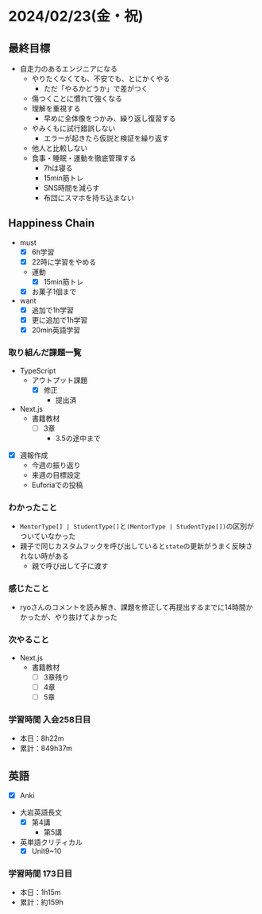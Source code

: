 # 2024/02/23(金・祝)

## 最終目標

- 自走力のあるエンジニアになる
  - やりたくなくても、不安でも、とにかくやる
    - ただ「やるかどうか」で差がつく
  - 傷つくことに慣れて強くなる
  - 理解を重視する
    - 早めに全体像をつかみ、繰り返し復習する
  - やみくもに試行錯誤しない
    - エラーが起きたら仮説と検証を繰り返す
  - 他人と比較しない
  - 食事・睡眠・運動を徹底管理する
    - 7hは寝る
    - 15min筋トレ
    - SNS時間を減らす
    - 布団にスマホを持ち込まない

## Happiness Chain

- must
  - [x] 6h学習
  - [x] 22時に学習をやめる
  - 運動
    - [x] 15min筋トレ
  - [x] お菓子1個まで
- want
  - [x] 追加で1h学習
  - [x] 更に追加で1h学習
  - [x] 20min英語学習

### 取り組んだ課題一覧

- TypeScript
  - アウトプット課題
    - [x] 修正
      - 提出済

- Next.js
  - 書籍教材
    - [ ] 3章
      - 3.5の途中まで

- [x] 週報作成
  - 今週の振り返り
  - 来週の目標設定
  - Euforiaでの投稿

### わかったこと

- `MentorType[] | StudentType[]`と`(MentorType | StudentType[])`の区別がついていなかった
- 親子で同じカスタムフックを呼び出していると`state`の更新がうまく反映されない時がある
  - 親で呼び出して子に渡す

### 感じたこと

- ryoさんのコメントを読み解き、課題を修正して再提出するまでに14時間かかったが、やり抜けてよかった

### 次やること

- Next.js
  - 書籍教材
    - [ ] 3章残り
    - [ ] 4章
    - [ ] 5章

### 学習時間 入会258日目

- 本日：8h22m
- 累計：849h37m

## 英語

- [x] Anki
- 大岩英語長文
  - [x] 第4講
    - 第5講
- 英単語クリティカル
  - [x] Unit9~10

### 学習時間 173日目

- 本日：1h15m
- 累計：約159h
